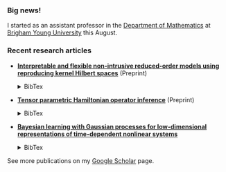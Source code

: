 ### Big news!

I started as an assistant professor in the [Department of Mathematics](https://math.byu.edu/) at [Brigham Young University](https://www.byu.edu/) this August.

### Recent research articles

- [**Interpretable and flexible non-intrusive reduced-order models using reproducing kernel Hilbert spaces**](https://arxiv.org/abs/2506.10224) (Preprint)<details><summary>BibTex</summary><pre>
@misc{diaz2025kernelroms,
    title={Interpretable and flexible non-intrusive reduced-order models using reproducing kernel {H}ilbert spaces},
    author = {Alejandro N Diaz and Shane A McQuarrie and John T Tencer and Patrick J Blonigan},
    year = {2025},
    eprint = {2506.10224},
    archivePrefix = {arXiv},
    primaryClass = {cs.CE},
    url = {https://arxiv.org/abs/2506.10224},
}

- [**Tensor parametric Hamiltonian operator inference**](https://arxiv.org/abs/2502.10888) (Preprint)<details><summary>BibTex</summary><pre>
@misc{vijaywargiya2025tensoropinf,
      title = {Tensor parametric {H}amiltonian operator inference}, 
      author = {Arjun Vijaywargiya and Shane A McQuarrie and Anthony Gruber},
      year = {2025},
      eprint = {2502.10888},
      archivePrefix = {arXiv},
      primaryClass = {math.NA},
      url = {https://arxiv.org/abs/2502.10888},
}
</pre></details>

- [**Bayesian learning with Gaussian processes for low-dimensional representations of time-dependent nonlinear systems**](https://doi.org/10.1016/j.physd.2025.134572)<details><summary>BibTex</summary><pre>
@article{mcquarrie2025gpbayesopinf,
    title = {{B}ayesian learning with {G}aussian processes for low-dimensional representations of time-dependent nonlinear systems}, 
    author = {Shane A. McQuarrie and Anirban Chaudhuri and Karen E. Willcox and Mengwu Guo},
    journal = {Physica D: Nonlinear Phenomena},
    volume = {475},
    pages = {134572},
    year = {2025},
    doi = {10.1016/j.physd.2025.134572},
}
</pre></details>

See more publications on my [Google Scholar](https://scholar.google.com/citations?user=qQ6JDJ4AAAAJ) page.
